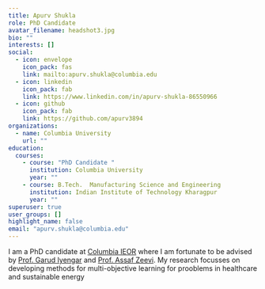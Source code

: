 ```yaml
---
title: Apurv Shukla
role: PhD Candidate
avatar_filename: headshot3.jpg
bio: ""
interests: []
social:
  - icon: envelope
    icon_pack: fas
    link: mailto:apurv.shukla@columbia.edu
  - icon: linkedin
    icon_pack: fab
    link: https://www.linkedin.com/in/apurv-shukla-86550966
  - icon: github
    icon_pack: fab
    link: https://github.com/apurv3894
organizations:
  - name: Columbia University
    url: ""
education:
  courses:
    - course: "PhD Candidate "
      institution: Columbia University
      year: ""
    - course: B.Tech.  Manufacturing Science and Engineering
      institution: Indian Institute of Technology Kharagpur
      year: ""
superuser: true
user_groups: []
highlight_name: false
email: "apurv.shukla@columbia.edu"
---
```

I am a PhD candidate at [Columbia IEOR](https://www.ieor.columbia.edu) where I am fortunate to be advised by [Prof. Garud Iyengar](http://www.columbia.edu/~gi10/) and [Prof. Assaf Zeevi](https://www0.gsb.columbia.edu/faculty/azeevi/). My research focusses on developing methods for multi-objective learning for prooblems in healthcare and sustainable energy
